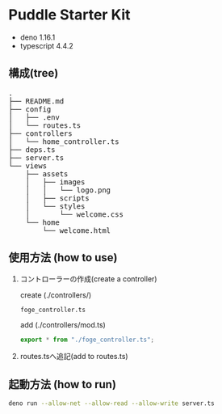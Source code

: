 # Puddle Starter Kit

- deno 1.16.1
- typescript 4.4.2

## 構成(tree)
<pre>
.
├── README.md
├── config
│   ├── .env
│   └── routes.ts
├── controllers
│   └── home_controller.ts
├── deps.ts
├── server.ts
└── views
    ├── assets
    │   ├── images
    │   │   └── logo.png
    │   ├── scripts
    │   └── styles
    │       └── welcome.css
    └── home
        └── welcome.html
</pre>

## 使用方法 (how to use)

1. コントローラーの作成(create a controller)

    create (./controllers/)
    ```sh
    foge_controller.ts
    ```

    add (./controllers/mod.ts)
    ```ts
    export * from "./foge_controller.ts";
    ```
2. routes.tsへ追記(add to routes.ts)


## 起動方法 (how to run)

```bash
deno run --allow-net --allow-read --allow-write server.ts
```
